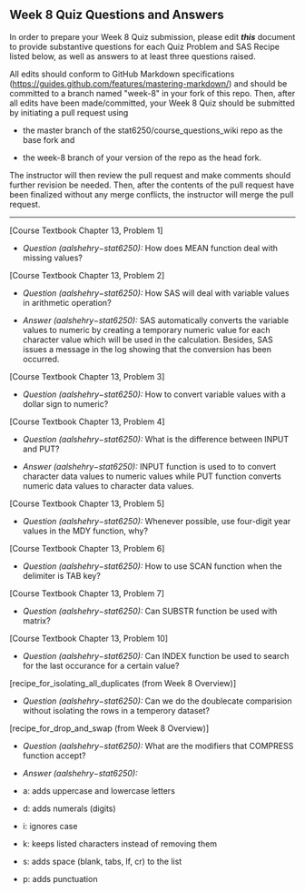 ## Week 8 Quiz Questions and Answers

In order to prepare your Week 8 Quiz submission, please edit ***this*** document to provide substantive questions for each Quiz Problem and SAS Recipe listed below, as well as answers to at least three questions raised.

All edits should conform to GitHub Markdown specifications (https://guides.github.com/features/mastering-markdown/) and should be committed to a branch named "week-8" in your fork of this repo. Then, after all edits have been made/committed, your Week 8 Quiz should be submitted by initiating a pull request using

- the master branch of the stat6250/course_questions_wiki repo as the base fork and

- the week-8 branch of your version of the repo as the head fork.

The instructor will then review the pull request and make comments should further revision be needed. Then, after the contents of the pull request have been finalized without any merge conflicts, the instructor will merge the pull request.

 ********************************************************************************



[Course Textbook Chapter 13, Problem 1]

* *Question (aalshehry−stat6250):* How does MEAN function deal with missing values?

[Course Textbook Chapter 13, Problem 2]

* *Question (aalshehry−stat6250):* How SAS will deal with variable values in arithmetic operation?

* *Answer (aalshehry−stat6250):* SAS automatically converts the variable values to numeric by creating a temporary numeric value for each 
character value which will be used in the calculation. Besides, SAS issues a message in the log showing that the conversion has been occurred.

[Course Textbook Chapter 13, Problem 3]

* *Question (aalshehry−stat6250):* How to convert variable values with a dollar sign to numeric?




[Course Textbook Chapter 13, Problem 4]

* *Question (aalshehry−stat6250):* What is the difference between INPUT and PUT?

* *Answer (aalshehry−stat6250):* INPUT function is used to to convert character data values to numeric values while PUT function converts numeric data values to character
data values.

[Course Textbook Chapter 13, Problem 5]

* *Question (aalshehry−stat6250):* Whenever possible, use four-digit year values in the MDY function, why?



[Course Textbook Chapter 13, Problem 6]

* *Question (aalshehry−stat6250):* How to use SCAN function when the delimiter is TAB key?


[Course Textbook Chapter 13, Problem 7]

* *Question (aalshehry−stat6250):* Can SUBSTR function be used with matrix?

[Course Textbook Chapter 13, Problem 10]

* *Question (aalshehry−stat6250):* Can INDEX function be used to search for the last occurance for a certain value?




[recipe_for_isolating_all_duplicates (from Week 8 Overview)]

* *Question (aalshehry−stat6250):* Can we do the doublecate comparision without isolating the rows in a temperory dataset?

[recipe_for_drop_and_swap (from Week 8 Overview)]

* *Question (aalshehry−stat6250):* What are the modifiers that COMPRESS function accept?

* *Answer (aalshehry−stat6250):* 

- a:	adds uppercase and lowercase letters

- d:	adds numerals (digits)

- i:	ignores case

- k:	keeps listed characters instead of removing them

- s:	adds space (blank, tabs, lf, cr) to the list

- p:	adds punctuation 






